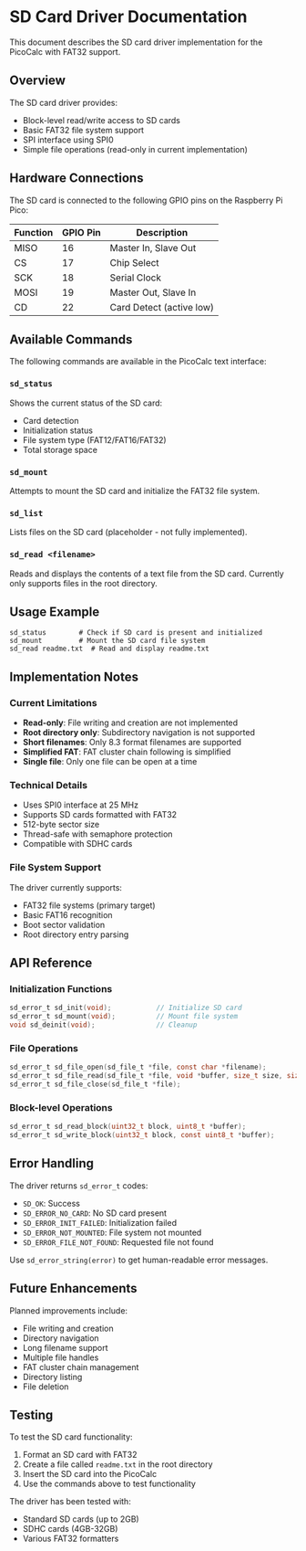 # SD Card Driver Documentation

This document describes the SD card driver implementation for the PicoCalc with FAT32 support.

## Overview

The SD card driver provides:
- Block-level read/write access to SD cards
- Basic FAT32 file system support
- SPI interface using SPI0
- Simple file operations (read-only in current implementation)

## Hardware Connections

The SD card is connected to the following GPIO pins on the Raspberry Pi Pico:

| Function | GPIO Pin | Description |
|----------|----------|-------------|
| MISO     | 16       | Master In, Slave Out |
| CS       | 17       | Chip Select |
| SCK      | 18       | Serial Clock |
| MOSI     | 19       | Master Out, Slave In |
| CD       | 22       | Card Detect (active low) |

## Available Commands

The following commands are available in the PicoCalc text interface:

### `sd_status`
Shows the current status of the SD card:
- Card detection
- Initialization status
- File system type (FAT12/FAT16/FAT32)
- Total storage space

### `sd_mount`
Attempts to mount the SD card and initialize the FAT32 file system.

### `sd_list`
Lists files on the SD card (placeholder - not fully implemented).

### `sd_read <filename>`
Reads and displays the contents of a text file from the SD card.
Currently only supports files in the root directory.

## Usage Example

```
sd_status        # Check if SD card is present and initialized
sd_mount         # Mount the SD card file system
sd_read readme.txt  # Read and display readme.txt
```

## Implementation Notes

### Current Limitations
- **Read-only**: File writing and creation are not implemented
- **Root directory only**: Subdirectory navigation is not supported
- **Short filenames**: Only 8.3 format filenames are supported
- **Simplified FAT**: FAT cluster chain following is simplified
- **Single file**: Only one file can be open at a time

### Technical Details
- Uses SPI0 interface at 25 MHz
- Supports SD cards formatted with FAT32
- 512-byte sector size
- Thread-safe with semaphore protection
- Compatible with SDHC cards

### File System Support
The driver currently supports:
- FAT32 file systems (primary target)
- Basic FAT16 recognition
- Boot sector validation
- Root directory entry parsing

## API Reference

### Initialization Functions
```c
sd_error_t sd_init(void);           // Initialize SD card
sd_error_t sd_mount(void);          // Mount file system
void sd_deinit(void);               // Cleanup
```

### File Operations
```c
sd_error_t sd_file_open(sd_file_t *file, const char *filename);
sd_error_t sd_file_read(sd_file_t *file, void *buffer, size_t size, size_t *bytes_read);
sd_error_t sd_file_close(sd_file_t *file);
```

### Block-level Operations
```c
sd_error_t sd_read_block(uint32_t block, uint8_t *buffer);
sd_error_t sd_write_block(uint32_t block, const uint8_t *buffer);
```

## Error Handling

The driver returns `sd_error_t` codes:
- `SD_OK`: Success
- `SD_ERROR_NO_CARD`: No SD card present
- `SD_ERROR_INIT_FAILED`: Initialization failed
- `SD_ERROR_NOT_MOUNTED`: File system not mounted
- `SD_ERROR_FILE_NOT_FOUND`: Requested file not found

Use `sd_error_string(error)` to get human-readable error messages.

## Future Enhancements

Planned improvements include:
- File writing and creation
- Directory navigation
- Long filename support
- Multiple file handles
- FAT cluster chain management
- Directory listing
- File deletion

## Testing

To test the SD card functionality:
1. Format an SD card with FAT32
2. Create a file called `readme.txt` in the root directory
3. Insert the SD card into the PicoCalc
4. Use the commands above to test functionality

The driver has been tested with:
- Standard SD cards (up to 2GB)
- SDHC cards (4GB-32GB)
- Various FAT32 formatters
